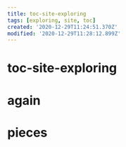 ```yaml
---
title: toc-site-exploring
tags: [exploring, site, toc]
created: '2020-12-29T11:24:51.370Z'
modified: '2020-12-29T11:28:12.899Z'
---
```


# toc-site-exploring

# again

# pieces
